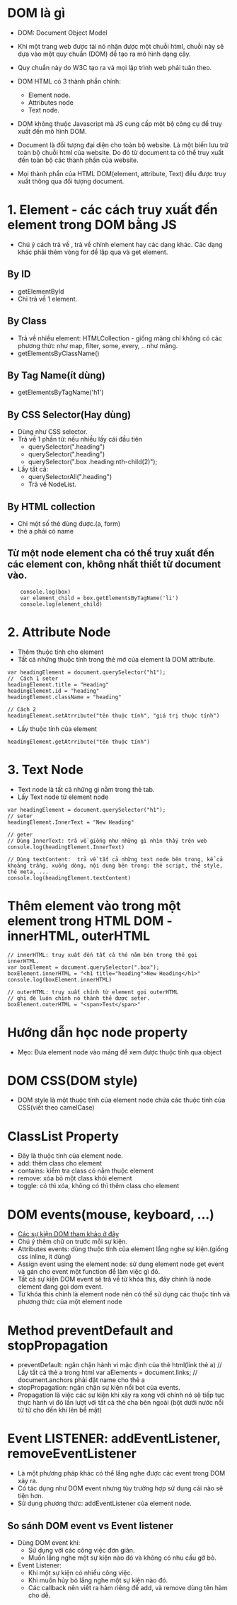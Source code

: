 # DOM là gì 
+ DOM: Document Object Model 
+ Khi một trang web được tải nó nhận được một chuỗi html, chuỗi này sẽ dựa vào một quy chuẩn (DOM) để tạo ra mô hình dạng cây.
+ Quy chuẩn này do W3C tạo ra và mọi lập trình web phải tuân theo.

+ DOM HTML có 3 thành phần chính:
  + Element node.
  + Attributes node
  + Text node.

+ DOM không thuộc Javascript mà JS cung cấp một bộ công cụ để truy xuất đến mô hình DOM.

+ Document là đối tượng đại diện cho toàn bộ website. Là một biến lưu trữ toàn bộ chuỗi html của website. Do đó từ document ta có thể truy xuất đến toàn bộ các thành phần của website.
+ Mọi thành phần của HTML DOM(element, attribute, Text) đều được truy xuất thông qua đối tượng document.


# 1. Element - các cách truy xuất đến element trong DOM bằng JS

+ Chú ý cách trả về , trả về chính element hay các dạng khác. Các dạng khác phải thêm vòng for để lặp qua và get element.

## By ID
+ getElementById
+ Chỉ trả về 1 element.

## By Class
+ Trả về nhiều element: HTMLCollection - giống mảng chỉ không có các phương thức như map, filter, some, every, .. như mảng.
+ getElementsByClassName()

## By Tag Name(ít dùng)
+ getElementsByTagName('h1')

## By CSS Selector(Hay dùng)
+ Dùng như CSS selector.
+ Trả về 1 phần tử: nếu nhiều lấy cái đầu tiên
    + querySelector(".heading")
    + querySelector(".heading")
    + querySelector(".box .heading:nth-child(2)");
+ Lấy tất cả:
    + querySelectorAll(".heading")
    + Trả về NodeList.

## By HTML collection
+ Chỉ một số thẻ dùng được.(a, form)
+ thẻ a phải có name

## Từ một node element cha có thể  truy xuất đến các element con, không nhất thiết từ document vào.
```    var box = document.querySelector(".box")
    console.log(box)
    var element_child = box.getElementsByTagName('li')
    console.log(element_child)
```


# 2. Attribute Node
+ Thêm thuộc tính cho element
+ Tất cả những thuộc tính trong thẻ mở của element là DOM attribute.
```
var headingElement = document.querySelector("h1");
//  Cách 1 seter
headingElement.title = "Heading"
headingElement.id = "heading"
headingElement.className = "heading"

// Cách 2 
headingElement.setAtrribute("tên thuộc tính", "giá trị thuộc tính")

```

+ Lấy thuộc tính của element 
```
headingElement.getAtrribute("tên thuộc tính")
```

# 3. Text Node
+ Text node là tất cả những gì nằm trong thẻ tab.
+ Lấy Text node từ element node
```
var headingElement = document.querySelector("h1");
// seter
headingElement.InnerText = "New Heading"

// geter 
// Dùng InnerText: trả về giống như những gì nhìn thấy trên web
console.log(headingElement.InnerText) 

// Dùng textContent:  trả về tất cả những text node bên trong, kể cả khoảng trắng, xuống dòng, nội dung bên trong: thẻ script, thẻ style, thẻ meta, ...
console.log(headingElement.textContent)
```
# Thêm element vào  trong một element trong HTML DOM - innerHTML, outerHTML
```
// innerHTML: truy xuất đến tất cả thẻ nằm bên trong thẻ gọi innerHTML.
var boxElement = document.querySelector(".box");
boxElement.innerHTML = "<h1 title="heading">New Heading</h1>"
console.log(boxElement.innerHTML)

// outerHTML: truy xuất chính từ element gọi outerHTML
// ghi đè luôn chính nó thành thẻ được seter.
boxElement.outerHTML = "<span>Test</span>"
```

# Hướng dẫn học node property
+ Mẹo: Đưa element node vào mảng để  xem được thuộc tính qua object


# DOM CSS(DOM style)
 + DOM style là một thuộc tính của element node chứa các thuộc tính của CSS(viết theo camelCase)

# ClassList Property
+ Đây là thuộc tính của element node.
+ add: thêm class cho element
+ contains: kiểm tra class có nằm thuộc element
+ remove: xóa bỏ một class khỏi element
+ toggle: có thì xóa, không có thì thêm class cho element

# DOM events(mouse, keyboard, ...)
+ [Các sự kiện DOM tham khảo ở đây](https://www.w3schools.com/jsref/dom_obj_event.asp)
+ Chú ý thêm chữ on trước mỗi sự kiện.
+ Attributes events: dùng thuộc tính của element lắng nghe sự kiện.(giống css inline, ít dùng)
+ Assign event using the element node: sử dụng element node get event và gán cho event một function để làm việc gì đó.
+ Tất cả sự kiện DOM event sẽ trả về từ khóa this, đây chính là node element đang gọi dom event.
+ Từ khóa this chính là element node
nên có thể sử dụng các thuộc tính và phương thức của một element node


# Method preventDefault and stopPropagation
+ preventDefault: ngăn chặn hành vi mặc định của thẻ html(link thẻ a)
// Lấy tất cả thẻ a trong html
var aElements = document.links; // document.anchors phải đặt name cho thẻ a
+ stopPropagation: ngăn chặn sự kiện nổi bọt của events. 
+ Propagation là việc các sự kiện khi xảy ra xong với chính nó sẽ tiếp tục thực hành vi đó lần lượt với tất cả thẻ cha bên ngoài (bột dưới nước nổi từ từ cho đến khi lên bề mặt)

# Event LISTENER: addEventListener, removeEventListener
+ Là một phương pháp khác có thể lắng nghe được các event trong DOM xảy ra.
+ Có tác dụng như DOM event nhưng tùy trường hợp sử dụng cái nào sẽ tiện hơn.
+ Sử dụng phương thức: addEventListener của element node.

## So sánh DOM event vs Event listener
+ Dùng DOM event khi:
    + Sử dụng với các công việc đơn giản.
    + Muốn lắng nghe một sự kiện nào đó và không có nhu cầu gỡ bỏ.
+ Event Listener:
    + Khi một sự kiện có nhiều công việc.
    + Khi muốn hủy bỏ lắng nghe một sự kiện nào đó.
    + Các callback nên viết ra hàm riêng để add, và remove dùng tên hàm cho dễ.





